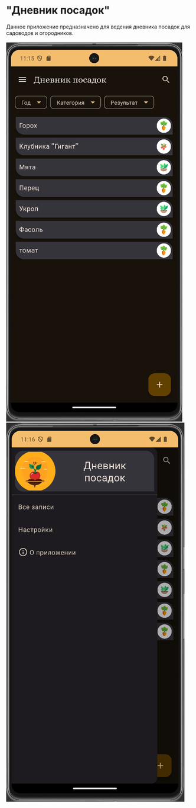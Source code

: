 # "Дневник посадок"
Данное приложение предназначено для ведения дневника посадок для садоводов и огородников.
<br/>
<br/>
![Image alt](https://github.com/VismiOkt/landing_diary/blob/master/ld1.PNG)
![Image alt](https://github.com/VismiOkt/landing_diary/blob/master/ld2.PNG)
<br/>  
